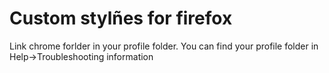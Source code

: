 # Custom stylñes for firefox

Link chrome forlder in your profile folder. You can find your profile folder in Help->Troubleshooting information
